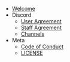 <!-- TODO: Decide on file structure -->
- [Welcome](./readme)
- Discord
  - [User Agreement](./discord/guidelines)
  - [Staff Agreement](./discord/staff-guidelines)
  - [Channels](./discord/channels)
- Meta
  - [Code of Conduct](https://github.com/nations/handbook/blob/master/.github/CODE_OF_CONDUCT.md)
  - [LICENSE](https://github.com/nations/handbook/blob/master/.github/LICENSE.md)
